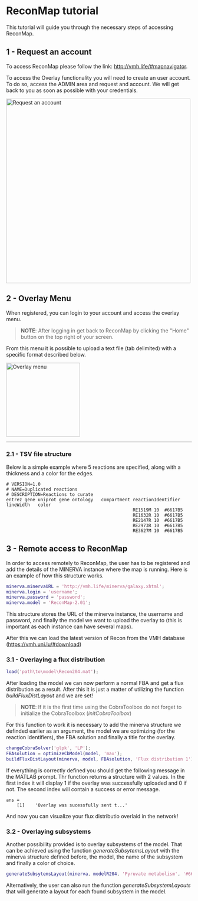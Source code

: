 
# ReconMap tutorial

This  tutorial will guide you through the necessary steps of accessing ReconMap.

## 1 - Request an account

To access ReconMap please follow the link: http://vmh.life/#mapnavigator.

To access the Overlay functionality you will need to create an user account. To do so, access the ADMIN area and request and account. We will  get back to you as soon as possible with your credentials.


<img src="http://vmh.uni.lu/resources/images/mapviewer/tutorial-1.png" width="500" alt="Request an account">

## 2 - Overlay Menu

When registered, you can login to your account and access the overlay menu.

> **NOTE**: After logging in get back to ReconMap by clicking the "Home" button on the top right of your screen.

From this menu it is possible to upload a text file (tab delimited) with a specific format described below.

<img src="http://vmh.uni.lu/resources/images/mapviewer/tutorial-2.PNG" width="200" alt="Overlay menu">

---
### 2.1 - TSV file structure

Below is a simple example where 5 reactions are specified, along with a thickness and a color for the edges.


```
# VERSION=1.0                                           						
# NAME=Duplicated reactions						
# DESCRIPTION=Reactions to curate						
entrez gene	uniprot	gene ontology	compartment	reactionIdentifier	lineWidth	color
                                                RE1519M	10	#6617B5
                                                RE1632R	10	#6617B5
                                                RE2147R	10	#6617B5
                                                RE2973R	10	#6617B5
                                                RE3627M	10	#6617B5
```

## 3 - Remote access to ReconMap

In order to access remotely to ReconMap, the user has to be registered and add the details of the MINERVA instance where the map is running. Here is an example of how this structure works.


```matlab
minerva.minervaURL = 'http://vmh.life/minerva/galaxy.xhtml';
minerva.login = 'username';
minerva.password = 'password';
minerva.model = 'ReconMap-2.01';
```

This structure stores the URL of the minerva instance, the username and password, and finally the model we want to upload the overlay to (this is important as each instance can have several maps).

After this we can load the latest version of Recon from the VMH database (https://vmh.uni.lu/#download)

### 3.1 - Overlaying a flux distribution


```matlab
load('path\to\model\Recon204.mat');
```

After loading the model we can now perform a normal FBA and get a flux distribution as a result. After this it is just a matter of utilizing the function *buildFluxDistLayout* and we are set!

> **NOTE**: If it is the first time using the CobraToolbox do not forget to initialize the CobraToolbox (*initCobraToolbox*)

For this function to work it is necessary to add the minerva structure we definded earlier as an argument, the model we are optimizing (for the reaction identifiers), the FBA solution and finally a title for the overlay.


```matlab
changeCobraSolver('glpk', 'LP');
FBAsolution = optimizeCbModel(model, 'max');
buildFluxDistLayout(minerva, model, FBAsolution, 'Flux distribution 1')
```

If everything is correctly defined you should get the following message in the MATLAB prompt. Thr function returns a structure with 2 values. In the first index it will display 1 if the overlay was successfully uploaded and 0 if not. The second index will contain a success or error message.

```
ans = 
    [1]    'Overlay was sucessfully sent t...'
```

And now you can visualize your flux distributio overlaid in the network!

### 3.2 - Overlaying subsystems

Another possibility provided is to overlay subsystems of the model. That can be achieved using the function *generateSubsytemsLayout* with the minerva structure defined before, the model, the name of the subsystem and finally a color of choice.


```matlab
generateSubsytemsLayout(minerva, modelR204, 'Pyruvate metabolism', '#6617B5');
```

Alternatively, the user can also run the function *generateSubsystemLayouts* that will generate a layout for each found subsystem in the model.
